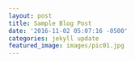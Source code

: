 ```yaml
---
layout: post
title: Sample Blog Post
date: '2016-11-02 05:07:16 -0500'
categories: jekyll update
featured_image: images/pic01.jpg
---
```

